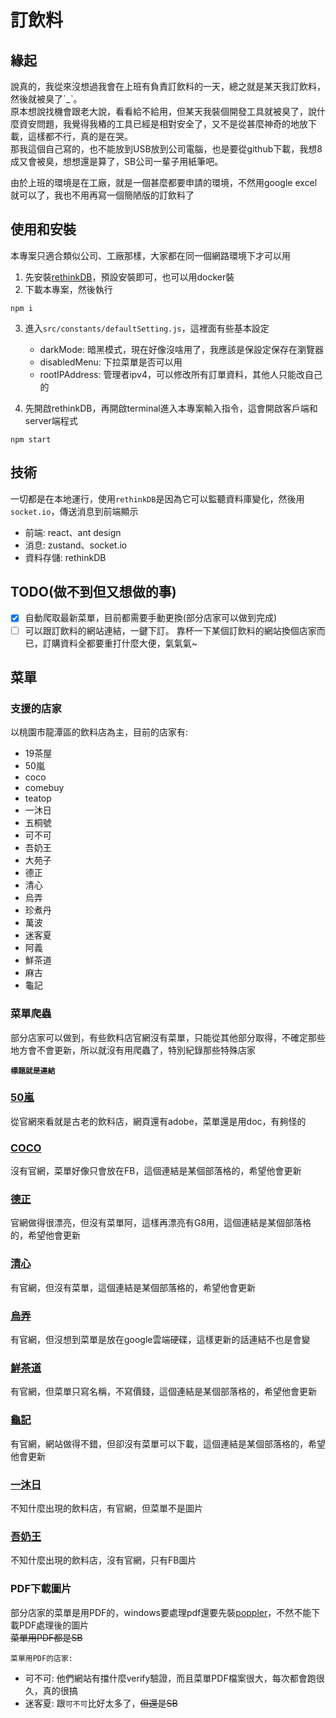 # 訂飲料

## 緣起

說真的，我從來沒想過我會在上班有負責訂飲料的一天，總之就是某天我訂飲料，然後就被臭了ˊ_ˋ。  
原本想說找機會跟老大說，看看給不給用，但某天我裝個開發工具就被臭了，說什麼資安問題，我覺得我樁的工具已經是相對安全了，又不是從甚麼神奇的地放下載，這樣都不行，真的是在哭。  
那我這個自己寫的，也不能放到USB放到公司電腦，也是要從github下載，我想8成又會被臭，想想還是算了，SB公司一輩子用紙筆吧。  
  
由於上班的環境是在工廠，就是一個甚麼都要申請的環境，不然用google excel就可以了，我也不用再寫一個簡陋版的訂飲料了  

## 使用和安裝

本專案只適合類似公司、工廠那樣，大家都在同一個網路環境下才可以用

1. 先安裝[rethinkDB](https://rethinkdb.com/ 'rethinkDB')，預設安裝即可，也可以用docker裝
2. 下載本專案，然後執行

 ```terminal
 npm i 
 ```

3. 進入`src/constants/defaultSetting.js`，這裡面有些基本設定
   - darkMode: 暗黑模式，現在好像沒啥用了，我應該是保設定保存在瀏覽器
   - disabledMenu: 下拉菜單是否可以用
   - rootIPAddress: 管理者ipv4，可以修改所有訂單資料，其他人只能改自己的

4. 先開啟rethinkDB，再開啟terminal進入本專案輸入指令，這會開啟客戶端和server端程式

 ```terminal
 npm start
 ```

## 技術

一切都是在本地運行，使用`rethinkDB`是因為它可以監聽資料庫變化，然後用`socket.io`，傳送消息到前端顯示

- 前端: react、ant design
- 消息: zustand、socket.io
- 資料存儲: rethinkDB

## TODO(做不到但又想做的事)

- [x] 自動爬取最新菜單，目前都需要手動更換(部分店家可以做到完成)
- [ ] 可以跟訂飲料的網站連結，一鍵下訂。
  靠杯一下某個訂飲料的網站換個店家而已，訂購資料全都要重打什麼大便，氣氣氣~

## 菜單

### 支援的店家

以桃園市龍潭區的飲料店為主，目前的店家有:  

- 19茶屋
- 50嵐
- coco
- comebuy
- teatop
- 一沐日
- 五桐號
- 可不可
- 吾奶王
- 大苑子
- 德正
- 清心
- 烏弄
- 珍煮丹
- 萬波
- 迷客夏
- 阿義
- 鮮茶道
- 麻古
- 龜記

### 菜單爬蟲

部分店家可以做到，有些飲料店官網沒有菜單，只能從其他部分取得，不確定那些地方會不會更新，所以就沒有用爬蟲了，特別紀錄那些特殊店家

**`標題就是連結`**

### [50嵐](http://50lan.com/web/%E5%8C%97%E5%8D%8050%E5%B5%90%E5%82%B3%E7%9C%9F%E8%A8%82%E8%B3%BC%E5%96%AE(%E7%A9%BA%E7%99%BD).doc '50嵐')

從官網來看就是古老的飲料店，網頁還有adobe，菜單還是用doc，有夠怪的

### [COCO](https://supertaste.tvbs.com.tw/food/347016 'COCO')

沒有官網，菜單好像只會放在FB，這個連結是某個部落格的，希望他會更新

### [德正](https://roo.cash/blog/oolongproject-drink-recommendation-article/ '德正')

官網做得很漂亮，但沒有菜單阿，這樣再漂亮有G8用，這個連結是某個部落格的，希望他會更新

### [清心](https://supertaste.tvbs.com.tw/pack/352352 '清新')

有官網，但沒有菜單，這個連結是某個部落格的，希望他會更新

### [烏弄](https://drive.google.com/drive/folders/1fCxZ4KPaHj8XBvro3KjSHM4fR4vgjfWE '烏弄')

有官網，但沒想到菜單是放在google雲端硬碟，這樣更新的話連結不也是會變

### [鮮茶道](https://icard.ai/shop/reward/channel%2F5e0ac3b11b207d182d6bd3d3?type=channel_concept%2F5f6ab11b3d97d93195e6707c '鮮茶道')

有官網，但菜單只寫名稱，不寫價錢，這個連結是某個部落格的，希望他會更新

### [龜記](https://roo.cash/blog/guiji-drink-recommendation-article/ '龜記')

有官網，網站做得不錯，但卻沒有菜單可以下載，這個連結是某個部落格的，希望他會更新

### [一沐日](https://roo.cash/blog/aniceholiday-recommendation-article/ '一沐日')

不知什麼出現的飲料店，有官網，但菜單不是圖片

### [吾奶王](https://www.facebook.com/wo.milk.king '吾奶王')

不知什麼出現的飲料店，沒有官網，只有FB圖片

### PDF下載圖片

部分店家的菜單是用PDF的，windows要處理pdf還要先裝[poppler](https://github.com/oschwartz10612/poppler-windows 'poppler')，不然不能下載PDF處理後的圖片  
~~菜單用PDF都是SB~~

`菜單用PDF的店家:`

- 可不可: 他們網站有擋什麼verify驗證，而且菜單PDF檔案很大，每次都會跑很久，真的很搞
- 迷客夏: 跟`可不可`比好太多了，~~但還是SB~~
